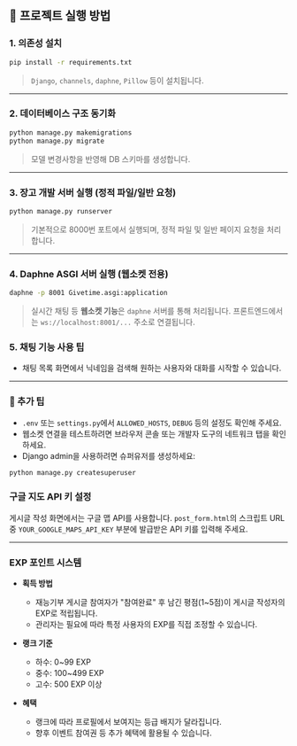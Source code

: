 ## 🚀 프로젝트 실행 방법

### 1. 의존성 설치

```bash
pip install -r requirements.txt
```

> `Django`, `channels`, `daphne`, `Pillow` 등이 설치됩니다.

---

### 2. 데이터베이스 구조 동기화

```bash
python manage.py makemigrations
python manage.py migrate
```

> 모델 변경사항을 반영해 DB 스키마를 생성합니다.

---

### 3. 장고 개발 서버 실행 (정적 파일/일반 요청)

```bash
python manage.py runserver
```

> 기본적으로 8000번 포트에서 실행되며, 정적 파일 및 일반 페이지 요청을 처리합니다.

---

### 4. Daphne ASGI 서버 실행 (웹소켓 전용)

```bash
daphne -p 8001 Givetime.asgi:application
```

> 실시간 채팅 등 **웹소켓 기능**은 `daphne` 서버를 통해 처리됩니다.
> 프론트엔드에서는 `ws://localhost:8001/...` 주소로 연결됩니다.

### 5. 채팅 기능 사용 팁

- 채팅 목록 화면에서 닉네임을 검색해 원하는 사용자와 대화를 시작할 수 있습니다.

---

### 📌 추가 팁

- `.env` 또는 `settings.py`에서 `ALLOWED_HOSTS`, `DEBUG` 등의 설정도 확인해 주세요.
- 웹소켓 연결을 테스트하려면 브라우저 콘솔 또는 개발자 도구의 네트워크 탭을 확인하세요.
- Django admin을 사용하려면 슈퍼유저를 생성하세요:

```bash
python manage.py createsuperuser
```

### 구글 지도 API 키 설정

게시글 작성 화면에서는 구글 맵 API를 사용합니다. `post_form.html`의 스크립트 URL 중
`YOUR_GOOGLE_MAPS_API_KEY` 부분에 발급받은 API 키를 입력해 주세요.

---

### EXP 포인트 시스템

- **획득 방법**
  - 재능기부 게시글 참여자가 "참여완료" 후 남긴 평점(1~5점)이 게시글 작성자의 EXP로 적립됩니다.
  - 관리자는 필요에 따라 특정 사용자의 EXP를 직접 조정할 수 있습니다.

- **랭크 기준**
  - 하수: 0~99 EXP
  - 중수: 100~499 EXP
  - 고수: 500 EXP 이상

- **혜택**
  - 랭크에 따라 프로필에서 보여지는 등급 배지가 달라집니다.
  - 향후 이벤트 참여권 등 추가 혜택에 활용될 수 있습니다.
